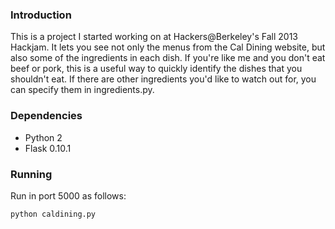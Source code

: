 ### Introduction
This is a project I started working on at Hackers@Berkeley's Fall 2013 Hackjam. It lets you see not only the menus from the Cal Dining website, but also some of the ingredients in each dish. If you're like me and you don't eat beef or pork, this is a useful way to quickly identify the dishes that you shouldn't eat. If there are other ingredients you'd like to watch out for, you can specify them in ingredients.py.

### Dependencies
* Python 2
* Flask 0.10.1

### Running
Run in port 5000 as follows:
```python
python caldining.py
```
